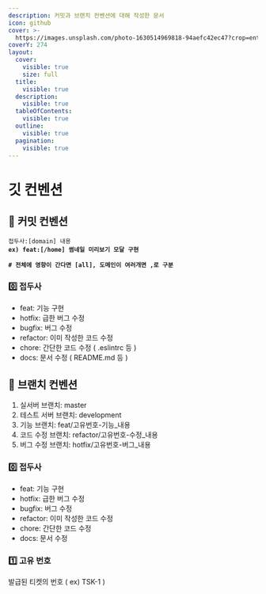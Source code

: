 ```yaml
---
description: 커밋과 브랜치 컨벤션에 대해 작성한 문서
icon: github
cover: >-
  https://images.unsplash.com/photo-1630514969818-94aefc42ec47?crop=entropy&cs=srgb&fm=jpg&ixid=M3wxOTcwMjR8MHwxfHNlYXJjaHwzfHxnaXRodWJ8ZW58MHx8fHwxNzQyMDkyMDg2fDA&ixlib=rb-4.0.3&q=85
coverY: 274
layout:
  cover:
    visible: true
    size: full
  title:
    visible: true
  description:
    visible: true
  tableOfContents:
    visible: true
  outline:
    visible: true
  pagination:
    visible: true
---
```


# 깃 컨벤션

## 📕 커밋 컨벤션

<pre><code>접두사:[domain] 내용
<strong>ex) feat:[/home] 썸네일 미리보기 모달 구현
</strong><strong>
</strong><strong># 전체에 영향이 간다면 [all], 도메인이 여러개면 ,로 구분
</strong></code></pre>

### 0️⃣ 접두사

* feat: 기능 구현
* hotfix: 급한 버그 수정
* bugfix: 버그 수정
* refactor: 이미 작성한 코드 수정
* chore: 간단한 코드 수정 ( .eslintrc 등 )
* docs: 문서 수정 ( README.md 등 )

## 📗 브랜치 컨벤션

1. 실서버 브랜치: master
2. 테스트 서버 브랜치: development
3. 기능 브랜치: feat/고유번호-기능\_내용
4. 코드 수정 브랜치: refactor/고유번호-수정\_내용
5. 버그 수정 브랜치: hotfix/고유번호-버그\_내용

### 0️⃣ 접두사

* feat: 기능 구현
* hotfix: 급한 버그 수정
* bugfix: 버그 수정
* refactor: 이미 작성한 코드 수정
* chore: 간단한 코드 수정
* docs: 문서 수정

### 1️⃣ 고유 번호

발급된 티켓의 번호 ( ex) TSK-1 )
